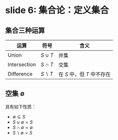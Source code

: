 # slide 6: 集合论：定义集合

## 集合三种运算

| 运算         | 符号           | 含义                       |
| ----------- | ------------- | -------------------------- |
| Union       | $S \cup T$    | 并集                       |
| Intersection | $S \cap T$    | 交集                       |
| Difference | $S \backslash T$ | 在 $S$ 中，但 $T$ 中不存在 |

## 空集 $\emptyset$

具有如下性质：

* $\emptyset \subseteq S$
* $S \cup \emptyset = S$
* $S \cap \emptyset = \emptyset$
* $S \backslash \emptyset = S$
